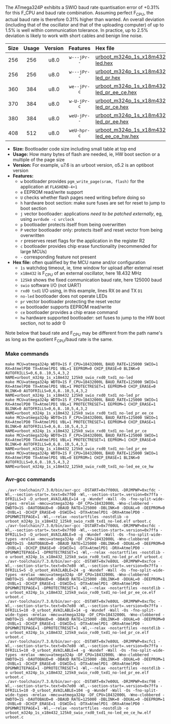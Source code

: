 The ATmega324P exhibits a SWIO baud rate quantisation error of +0.31% for this F_CPU and baud rate combination. Assuming perfect F<sub>CPU</sub>, the actual baud rate is therefore 0.31% higher than wanted. An overall deviation (including that of the oscillator and that of the uploading computer) of up to 1.5% is well within communication tolerance. In practice, up to 2.5% deviation is likely to work with short cables and benign line noise.

|Size|Usage|Version|Features|Hex file|
|:-:|:-:|:-:|:-:|:--|
|256|256|u8.0|`w---jPr--`|[urboot_m324p_1s_x18m432_125k0_swio_rxd0_txd1_no-led.hex](https://raw.githubusercontent.com/stefanrueger/urboot.hex/main/mcus/atmega324p/watchdog_1_s/external_oscillator_x/18m432000_hz/%2B125k0_baud/uart0_rxd0_txd1/no-led/urboot_m324p_1s_x18m432_125k0_swio_rxd0_txd1_no-led.hex)|
|256|256|u8.0|`w---jPr--`|[urboot_m324p_1s_x18m432_125k0_swio_rxd0_txd1_no-led_pr.hex](https://raw.githubusercontent.com/stefanrueger/urboot.hex/main/mcus/atmega324p/watchdog_1_s/external_oscillator_x/18m432000_hz/%2B125k0_baud/uart0_rxd0_txd1/no-led/urboot_m324p_1s_x18m432_125k0_swio_rxd0_txd1_no-led_pr.hex)|
|360|384|u8.0|`we--jPr-c`|[urboot_m324p_1s_x18m432_125k0_swio_rxd0_txd1_no-led_pr_ee_ce.hex](https://raw.githubusercontent.com/stefanrueger/urboot.hex/main/mcus/atmega324p/watchdog_1_s/external_oscillator_x/18m432000_hz/%2B125k0_baud/uart0_rxd0_txd1/no-led/urboot_m324p_1s_x18m432_125k0_swio_rxd0_txd1_no-led_pr_ee_ce.hex)|
|370|384|u8.0|`w-U-jPr-c`|[urboot_m324p_1s_x18m432_125k0_swio_rxd0_txd1_no-led_pr_ce.hex](https://raw.githubusercontent.com/stefanrueger/urboot.hex/main/mcus/atmega324p/watchdog_1_s/external_oscillator_x/18m432000_hz/%2B125k0_baud/uart0_rxd0_txd1/no-led/urboot_m324p_1s_x18m432_125k0_swio_rxd0_txd1_no-led_pr_ce.hex)|
|380|384|u8.0|`weU-jPr--`|[urboot_m324p_1s_x18m432_125k0_swio_rxd0_txd1_no-led_pr_ee.hex](https://raw.githubusercontent.com/stefanrueger/urboot.hex/main/mcus/atmega324p/watchdog_1_s/external_oscillator_x/18m432000_hz/%2B125k0_baud/uart0_rxd0_txd1/no-led/urboot_m324p_1s_x18m432_125k0_swio_rxd0_txd1_no-led_pr_ee.hex)|
|408|512|u8.0|`weU-hpr-c`|[urboot_m324p_1s_x18m432_125k0_swio_rxd0_txd1_no-led_ee_ce_hw.hex](https://raw.githubusercontent.com/stefanrueger/urboot.hex/main/mcus/atmega324p/watchdog_1_s/external_oscillator_x/18m432000_hz/%2B125k0_baud/uart0_rxd0_txd1/no-led/urboot_m324p_1s_x18m432_125k0_swio_rxd0_txd1_no-led_ee_ce_hw.hex)|

- **Size:** Bootloader code size including small table at top end
- **Usage:** How many bytes of flash are needed, ie, HW boot section or a multiple of the page size
- **Version:** For example, u7.6 is an urboot version, o5.2 is an optiboot version
- **Features:**
  + `w` bootloader provides `pgm_write_page(sram, flash)` for the application at `FLASHEND-4+1`
  + `e` EEPROM read/write support
  + `U` checks whether flash pages need writing before doing so
  + `h` hardware boot section: make sure fuses are set for reset to jump to boot section
  + `j` vector bootloader: applications *need to be patched externally*, eg, using `avrdude -c urclock`
  + `p` bootloader protects itself from being overwritten
  + `P` vector bootloader only: protects itself and reset vector from being overwritten
  + `r` preserves reset flags for the application in the register R2
  + `c` bootloader provides chip erase functionality (recommended for large MCUs)
  + `-` corresponding feature not present
- **Hex file:** often qualified by the MCU name and/or configuration
  + `1s` watchdog timeout, ie, time window for upload after external reset
  + `x18m432` is F<sub>CPU</sub> of an external oscillator, here 18.432 MHz
  + `125k0` shows the fixed communication baud rate, here 125000 baud
  + `swio` software I/O (not UART)
  + `rxd0 txd1` I/O using, in this example, lines RX `D0` and TX `D1`
  + `no-led` bootloader does not operate LEDs
  + `pr` vector bootloader protecting the reset vector
  + `ee` bootloader supports EEPROM read/write
  + `ce` bootloader provides a chip erase command
  + `hw` hardware supported bootloader: set fuses to jump to the HW boot section, not to addr 0


Note below that baud rate and F<sub>CPU</sub> may be different from the path name's as long as the quotient F<sub>CPU</sub>/baud rate is the same.

### Make commands
```
make MCU=atmega324p WDTO=1S F_CPU=18432000L BAUD_RATE=125000 SWIO=1 RX=AtmelPD0 TX=AtmelPD1 VBL=1 EEPROM=0 CHIP_ERASE=0 BLINK=0 AUTOFRILLS=0,6,8..10,5,4,3,2 NAME=urboot_m324p_1s_x18m432_125k0_swio_rxd0_txd1_no-led
make MCU=atmega324p WDTO=1S F_CPU=18432000L BAUD_RATE=125000 SWIO=1 RX=AtmelPD0 TX=AtmelPD1 VBL=1 PROTECTRESET=1 EEPROM=0 CHIP_ERASE=0 BLINK=0 AUTOFRILLS=0,6,8..10,5,4,3,2 NAME=urboot_m324p_1s_x18m432_125k0_swio_rxd0_txd1_no-led_pr
make MCU=atmega324p WDTO=1S F_CPU=18432000L BAUD_RATE=125000 SWIO=1 RX=AtmelPD0 TX=AtmelPD1 VBL=1 PROTECTRESET=1 EEPROM=1 CHIP_ERASE=1 BLINK=0 AUTOFRILLS=0,6,8..10,5,4,3,2 NAME=urboot_m324p_1s_x18m432_125k0_swio_rxd0_txd1_no-led_pr_ee_ce
make MCU=atmega324p WDTO=1S F_CPU=18432000L BAUD_RATE=125000 SWIO=1 RX=AtmelPD0 TX=AtmelPD1 VBL=1 PROTECTRESET=1 EEPROM=0 CHIP_ERASE=1 BLINK=0 AUTOFRILLS=0,6,8..10,5,4,3,2 NAME=urboot_m324p_1s_x18m432_125k0_swio_rxd0_txd1_no-led_pr_ce
make MCU=atmega324p WDTO=1S F_CPU=18432000L BAUD_RATE=125000 SWIO=1 RX=AtmelPD0 TX=AtmelPD1 VBL=1 PROTECTRESET=1 EEPROM=1 CHIP_ERASE=0 BLINK=0 AUTOFRILLS=0,6,8..10,5,4,3,2 NAME=urboot_m324p_1s_x18m432_125k0_swio_rxd0_txd1_no-led_pr_ee
make MCU=atmega324p WDTO=1S F_CPU=18432000L BAUD_RATE=125000 SWIO=1 RX=AtmelPD0 TX=AtmelPD1 VBL=0 EEPROM=1 CHIP_ERASE=1 BLINK=0 AUTOFRILLS=0,6,8..10,5,4,3,2 NAME=urboot_m324p_1s_x18m432_125k0_swio_rxd0_txd1_no-led_ee_ce_hw
```

### Avr-gcc commands
```
./avr-toolchain/7.3.0/bin/avr-gcc -DSTART=0x7f00UL -DRJMPWP=0xcfdc -Wl,--section-start=.text=0x7f00 -Wl,--section-start=.version=0x7ffa -DFRILLS=3 -D_urboot_AVAILABLE=14 -g -Wundef -Wall -Os -fno-split-wide-types -mrelax -mmcu=atmega324p -DF_CPU=18432000L -Wno-clobbered -DWDTO=1S -DAUTOBAUD=0 -DBAUD_RATE=125000 -DBLINK=0 -DDUAL=0 -DEEPROM=0 -DVBL=1 -DCHIP_ERASE=0 -DSWIO=1 -DTX=AtmelPD1 -DRX=AtmelPD0 -DPGMWRITEPAGE=1 -Wl,--relax -nostartfiles -nostdlib -o urboot_m324p_1s_x18m432_125k0_swio_rxd0_txd1_no-led.elf urboot.c
./avr-toolchain/7.3.0/bin/avr-gcc -DSTART=0x7f00UL -DRJMPWP=0xcfdc -Wl,--section-start=.text=0x7f00 -Wl,--section-start=.version=0x7ffa -DFRILLS=3 -D_urboot_AVAILABLE=0 -g -Wundef -Wall -Os -fno-split-wide-types -mrelax -mmcu=atmega324p -DF_CPU=18432000L -Wno-clobbered -DWDTO=1S -DAUTOBAUD=0 -DBAUD_RATE=125000 -DBLINK=0 -DDUAL=0 -DEEPROM=0 -DVBL=1 -DCHIP_ERASE=0 -DSWIO=1 -DTX=AtmelPD1 -DRX=AtmelPD0 -DPGMWRITEPAGE=1 -DPROTECTRESET=1 -Wl,--relax -nostartfiles -nostdlib -o urboot_m324p_1s_x18m432_125k0_swio_rxd0_txd1_no-led_pr.elf urboot.c
./avr-toolchain/7.3.0/bin/avr-gcc -DSTART=0x7e80UL -DRJMPWP=0xcfce -Wl,--section-start=.text=0x7e80 -Wl,--section-start=.version=0x7ffa -DFRILLS=5 -D_urboot_AVAILABLE=24 -g -Wundef -Wall -Os -fno-split-wide-types -mrelax -mmcu=atmega324p -DF_CPU=18432000L -Wno-clobbered -DWDTO=1S -DAUTOBAUD=0 -DBAUD_RATE=125000 -DBLINK=0 -DDUAL=0 -DEEPROM=1 -DVBL=1 -DCHIP_ERASE=1 -DSWIO=1 -DTX=AtmelPD1 -DRX=AtmelPD0 -DPGMWRITEPAGE=1 -DPROTECTRESET=1 -Wl,--relax -nostartfiles -nostdlib -o urboot_m324p_1s_x18m432_125k0_swio_rxd0_txd1_no-led_pr_ee_ce.elf urboot.c
./avr-toolchain/7.3.0/bin/avr-gcc -DSTART=0x7e80UL -DRJMPWP=0xcfbc -Wl,--section-start=.text=0x7e80 -Wl,--section-start=.version=0x7ffa -DFRILLS=10 -D_urboot_AVAILABLE=14 -g -Wundef -Wall -Os -fno-split-wide-types -mrelax -mmcu=atmega324p -DF_CPU=18432000L -Wno-clobbered -DWDTO=1S -DAUTOBAUD=0 -DBAUD_RATE=125000 -DBLINK=0 -DDUAL=0 -DEEPROM=0 -DVBL=1 -DCHIP_ERASE=1 -DSWIO=1 -DTX=AtmelPD1 -DRX=AtmelPD0 -DPGMWRITEPAGE=1 -DPROTECTRESET=1 -Wl,--relax -nostartfiles -nostdlib -o urboot_m324p_1s_x18m432_125k0_swio_rxd0_txd1_no-led_pr_ce.elf urboot.c
./avr-toolchain/7.3.0/bin/avr-gcc -DSTART=0x7e80UL -DRJMPWP=0xcfc1 -Wl,--section-start=.text=0x7e80 -Wl,--section-start=.version=0x7ffa -DFRILLS=10 -D_urboot_AVAILABLE=4 -g -Wundef -Wall -Os -fno-split-wide-types -mrelax -mmcu=atmega324p -DF_CPU=18432000L -Wno-clobbered -DWDTO=1S -DAUTOBAUD=0 -DBAUD_RATE=125000 -DBLINK=0 -DDUAL=0 -DEEPROM=1 -DVBL=1 -DCHIP_ERASE=0 -DSWIO=1 -DTX=AtmelPD1 -DRX=AtmelPD0 -DPGMWRITEPAGE=1 -DPROTECTRESET=1 -Wl,--relax -nostartfiles -nostdlib -o urboot_m324p_1s_x18m432_125k0_swio_rxd0_txd1_no-led_pr_ee.elf urboot.c
./avr-toolchain/7.3.0/bin/avr-gcc -DSTART=0x7e00UL -DRJMPWP=0xcf98 -Wl,--section-start=.text=0x7e00 -Wl,--section-start=.version=0x7ffa -DFRILLS=10 -D_urboot_AVAILABLE=104 -g -Wundef -Wall -Os -fno-split-wide-types -mrelax -mmcu=atmega324p -DF_CPU=18432000L -Wno-clobbered -DWDTO=1S -DAUTOBAUD=0 -DBAUD_RATE=125000 -DBLINK=0 -DDUAL=0 -DEEPROM=1 -DVBL=0 -DCHIP_ERASE=1 -DSWIO=1 -DTX=AtmelPD1 -DRX=AtmelPD0 -DPGMWRITEPAGE=1 -Wl,--relax -nostartfiles -nostdlib -o urboot_m324p_1s_x18m432_125k0_swio_rxd0_txd1_no-led_ee_ce_hw.elf urboot.c
```

